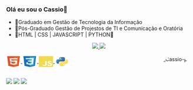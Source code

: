 ### Olá eu sou o Cassio👋

- 📌Graduado em Gestão de Tecnologia da Informação
- 📌Pós-Graduado Gestão de Projestos de TI e Comunicação e Oratória
- 📌HTML | CSS | JAVASCRIPT | PYTHON🐍
 
 <div align="center">
  <a href="https://github.com/CassioCirino">
  <img height="150em" src="https://github-readme-stats.vercel.app/api?username=CassioCirino&show_icons=true&theme=white&include_all_commits=true&count_private=true"/>
  <img height="150em" src="https://github-readme-stats.vercel.app/api/top-langs/?username=cassiocirino&layout=compact&langs_count=7&theme=white"/>
</div>
  
<div style="display: inline_block"><br>
   <img align="center" alt="Cassio-HTML" height="30" width="40" src="https://raw.githubusercontent.com/devicons/devicon/master/icons/html5/html5-original.svg"> 
  <img align="center" alt="Cassio-CSS" height="30" width="40" src="https://raw.githubusercontent.com/devicons/devicon/master/icons/css3/css3-original.svg">
  
  <img align="center" alt="Cassio-Js" height="30" width="40" src="https://raw.githubusercontent.com/devicons/devicon/master/icons/javascript/javascript-plain.svg">
  
  <!-- <img align="center" alt="Cassio-Ts" height="30" width="40" src="https://raw.githubusercontent.com/devicons/devicon/master/icons/typescript/typescript-plain.svg">
  <img align="center" alt="Cassio-React" height="30" width="40" src="https://raw.githubusercontent.com/devicons/devicon/master/icons/react/react-original.svg"> !-->


  <img align="center" alt="Cassio-Python" height="30" width="40" src="https://raw.githubusercontent.com/devicons/devicon/master/icons/python/python-original.svg">
  <!--<img align="center" alt="cassio -Csharp" height="30" width="40" src="https://raw.githubusercontent.com/devicons/devicon/master/icons/csharp/csharp-original.svg">!-->
  <img align="right" alt="Cassio-pic" height="150" style="border-radius:50px;" src="https://media.giphy.com/media/QHE5gWI0QjqF2/giphy.gif?width=676&height=676">
</div>
  
  ##
 
<div> 
  
  <a href="https://instagram.com/cr_cirino" target="_blank"><img src="https://img.shields.io/badge/-Instagram-%23E4405F?style=for-the-badge&logo=instagram&logoColor=white" target="_blank"></a>
  <a href = "mailto:cassio.cirino@gmail.com"><img src="https://img.shields.io/badge/-Gmail-%23333?style=for-the-badge&logo=gmail&logoColor=white" target="_blank"></a>
  <a href="https://www.linkedin.com/in/cassiocirino/" target="_blank"><img src="https://img.shields.io/badge/-LinkedIn-%230077B5?style=for-the-badge&logo=linkedin&logoColor=white" target="_blank"></a> 
 
   
</div>
